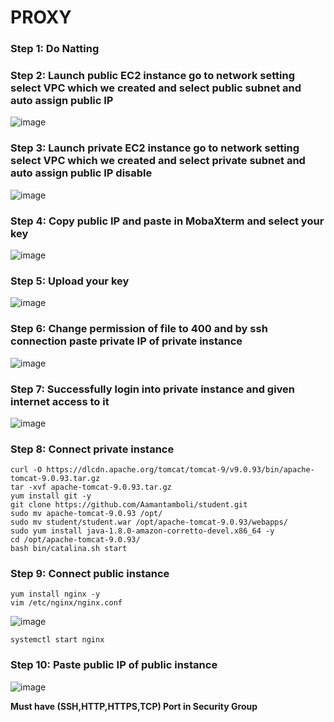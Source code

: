<h1>PROXY</h1>
<h3>Step 1: Do Natting</h3>
<h3>Step 2: Launch public EC2 instance go to network setting select VPC which we created and select public subnet and auto assign public IP </h3>

![image](https://github.com/user-attachments/assets/a9bf12bd-3d8a-4e36-ae97-c50bef90e526)

<h3>Step 3: Launch private EC2 instance go to network setting select VPC which we created and select private subnet and auto assign public IP disable</h3>

![image](https://github.com/user-attachments/assets/9a90ecb8-d466-414d-aced-6f2045f4e3f1)

<h3>Step 4: Copy public IP and paste in MobaXterm and select your key</h3>

![image](https://github.com/user-attachments/assets/a65397bc-b84e-4f7b-9c3b-c93cc133c165)

<h3>Step 5: Upload your key</h3>

![image](https://github.com/user-attachments/assets/9f0f0083-69b6-45a8-b784-c5d2e9530c04)

<h3>Step 6: Change permission of file to 400 and by ssh connection paste private IP of private instance</h3>

![image](https://github.com/user-attachments/assets/be083ceb-e801-4b69-94fe-d97b30716701)

<h3>Step 7: Successfully login into private instance and given internet access to it </h3>

![image](https://github.com/user-attachments/assets/ea20b781-0de8-437a-a4c1-5439294085f7)

<h3>Step 8: Connect private instance</h3>

```
curl -O https://dlcdn.apache.org/tomcat/tomcat-9/v9.0.93/bin/apache-tomcat-9.0.93.tar.gz
tar -xvf apache-tomcat-9.0.93.tar.gz
yum install git -y
git clone https://github.com/Aamantamboli/student.git
sudo mv apache-tomcat-9.0.93 /opt/
sudo mv student/student.war /opt/apache-tomcat-9.0.93/webapps/
sudo yum install java-1.8.0-amazon-corretto-devel.x86_64 -y
cd /opt/apache-tomcat-9.0.93/
bash bin/catalina.sh start
```

<h3>Step 9: Connect public instance</h3>

```
yum install nginx -y
vim /etc/nginx/nginx.conf  
```

![image](https://github.com/user-attachments/assets/81f07963-8b3f-4538-bcda-8ca42fae6b1e)

```
systemctl start nginx
```

<h3>Step 10: Paste public IP of public instance </h3>

![image](https://github.com/user-attachments/assets/f79959b3-e4b8-4909-9bc6-aa62c3a9f789)

**Must have (SSH,HTTP,HTTPS,TCP) Port in Security Group**
